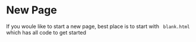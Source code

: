 # New Page
If you woule like to start a new page, best place is to start with ```
blank.html```
 which has all code to get started
